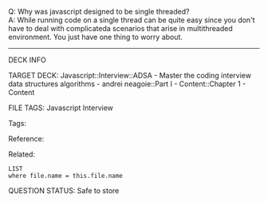 Q: Why was javascript designed to be single threaded?  
A: While running code on a single thread can be quite easy since you don't have to deal with complicateda scenarios that arise in multithreaded environment. You just have one thing to worry about.


---

DECK INFO

TARGET DECK: Javascript::Interview::ADSA - Master the coding interview data structures algorithms - andrei neagoie::Part I - Content::Chapter 1 - Content

FILE TAGS: Javascript Interview

Tags:

Reference:

Related:

```dataview
LIST
where file.name = this.file.name
```

QUESTION STATUS: Safe to store